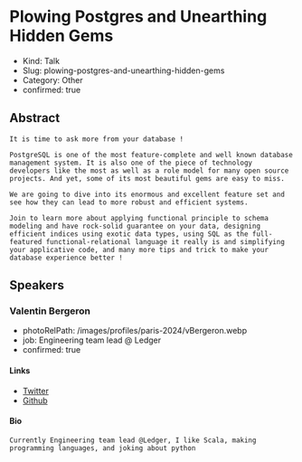 # Plowing Postgres and Unearthing Hidden Gems

- Kind: Talk
- Slug: plowing-postgres-and-unearthing-hidden-gems
- Category: Other
- confirmed: true

## Abstract

```
It is time to ask more from your database !

PostgreSQL is one of the most feature-complete and well known database management system. It is also one of the piece of technology developers like the most as well as a role model for many open source projects. And yet, some of its most beautiful gems are easy to miss.

We are going to dive into its enormous and excellent feature set and see how they can lead to more robust and efficient systems.

Join to learn more about applying functional principle to schema modeling and have rock-solid guarantee on your data, designing efficient indices using exotic data types, using SQL as the full-featured functional-relational language it really is and simplifying your applicative code, and many more tips and trick to make your database experience better !
```

## Speakers

### Valentin Bergeron

- photoRelPath: /images/profiles/paris-2024/vBergeron.webp
- job: Engineering team lead @ Ledger
- confirmed: true

#### Links

- [Twitter](https://twitter.com/__vberg)
- [Github](https://github.com/vbergeron)

#### Bio

```
Currently Engineering team lead @Ledger, I like Scala, making programming languages, and joking about python
```
